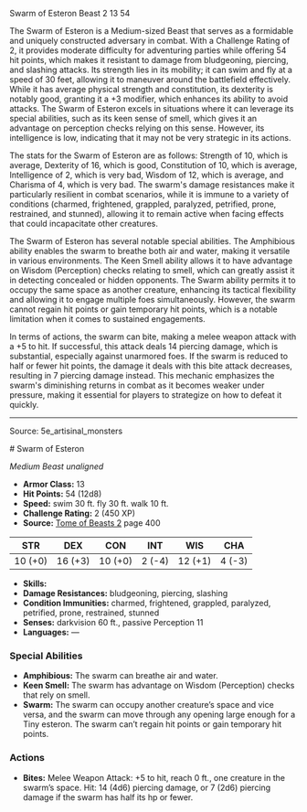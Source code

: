 <MonsterName/>Swarm of Esteron</MonsterName>
<CreatureType/>Beast</CreatureType>
<CR/>2</CR>
<AC/>13</AC>
<HP/>54</HP>
<summary>The Swarm of Esteron is a Medium-sized Beast that serves as a formidable and uniquely constructed adversary in combat. With a Challenge Rating of 2, it provides moderate difficulty for adventuring parties while offering 54 hit points, which makes it resistant to damage from bludgeoning, piercing, and slashing attacks. Its strength lies in its mobility; it can swim and fly at a speed of 30 feet, allowing it to maneuver around the battlefield effectively. While it has average physical strength and constitution, its dexterity is notably good, granting it a +3 modifier, which enhances its ability to avoid attacks. The Swarm of Esteron excels in situations where it can leverage its special abilities, such as its keen sense of smell, which gives it an advantage on perception checks relying on this sense. However, its intelligence is low, indicating that it may not be very strategic in its actions.</summary>

<detail>

The stats for the Swarm of Esteron are as follows: Strength of 10, which is average, Dexterity of 16, which is good, Constitution of 10, which is average, Intelligence of 2, which is very bad, Wisdom of 12, which is average, and Charisma of 4, which is very bad. The swarm's damage resistances make it particularly resilient in combat scenarios, while it is immune to a variety of conditions (charmed, frightened, grappled, paralyzed, petrified, prone, restrained, and stunned), allowing it to remain active when facing effects that could incapacitate other creatures.

The Swarm of Esteron has several notable special abilities. The Amphibious ability enables the swarm to breathe both air and water, making it versatile in various environments. The Keen Smell ability allows it to have advantage on Wisdom (Perception) checks relating to smell, which can greatly assist it in detecting concealed or hidden opponents. The Swarm ability permits it to occupy the same space as another creature, enhancing its tactical flexibility and allowing it to engage multiple foes simultaneously. However, the swarm cannot regain hit points or gain temporary hit points, which is a notable limitation when it comes to sustained engagements.

In terms of actions, the swarm can bite, making a melee weapon attack with a +5 to hit. If successful, this attack deals 14 piercing damage, which is substantial, especially against unarmored foes. If the swarm is reduced to half or fewer hit points, the damage it deals with this bite attack decreases, resulting in 7 piercing damage instead. This mechanic emphasizes the swarm's diminishing returns in combat as it becomes weaker under pressure, making it essential for players to strategize on how to defeat it quickly.</detail>



---

Source: 5e_artisinal_monsters

<statblock>
# Swarm of Esteron

*Medium* *Beast* *unaligned*

- **Armor Class:** 13
- **Hit Points:** 54 (12d8)
- **Speed:** swim 30 ft. fly 30 ft. walk 10 ft.
- **Challenge Rating:** 2 (450 XP)
- **Source:** [Tome of Beasts 2](https://koboldpress.com/kpstore/product/tome-of-beasts-2-for-5th-edition) page 400

| STR | DEX | CON | INT | WIS | CHA |
| --- | --- | --- | --- | --- | --- |
| 10 (+0) | 16 (+3) | 10 (+0) | 2 (-4) | 12 (+1) | 4 (-3) |

- **Skills:** 
- **Damage Resistances:** bludgeoning, piercing, slashing
- **Condition Immunities:** charmed, frightened, grappled, paralyzed, petrified, prone, restrained, stunned
- **Senses:** darkvision 60 ft., passive Perception 11
- **Languages:** —

### Special Abilities

- **Amphibious:** The swarm can breathe air and water.
- **Keen Smell:** The swarm has advantage on Wisdom (Perception) checks that rely on smell.
- **Swarm:** The swarm can occupy another creature’s space and vice versa, and the swarm can move through any opening large enough for a Tiny esteron. The swarm can’t regain hit points or gain temporary hit points.

### Actions

- **Bites:** Melee Weapon Attack: +5 to hit, reach 0 ft., one creature in the swarm’s space. Hit: 14 (4d6) piercing damage, or 7 (2d6) piercing damage if the swarm has half its hp or fewer.


</statblock>


